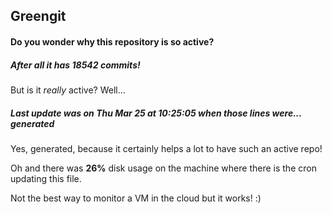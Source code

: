 ## Greengit

#### Do you wonder why this repository is so active?

##### After all it has 18542 commits!

But is it *really* active? Well...

##### Last update was on Thu Mar 25 at 10:25:05 when those lines were... generated

Yes, generated, because it certainly helps a lot to have such an active repo!

Oh and there was **26%** disk usage on the machine
where there is the cron updating this file.

Not the best way to monitor a VM in the cloud but it works! :)
